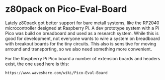 # z80pack on Pico-Eval-Board

Lately z80pack got better support for bare metall systems, like the
RP2040 microcontroller designed at Raspberry Pi. A dev prototype system
with a Pi Pico was build on breadboard and used as a research system.
While this is good for development, not everyone wants to wire a system
on breadboard with breakout boards for the tiny circuits. This also is
sensitive for moving arround and transporting, so we also need something
more convenient.

For the Raspberry Pi Pico board a number of extension boards and headers
exist, the one used here is this:

	https://www.waveshare.com/wiki/Pico-Eval-Board


